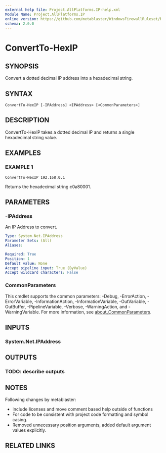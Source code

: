 ```yaml
---
external help file: Project.AllPlatforms.IP-help.xml
Module Name: Project.AllPlatforms.IP
online version: https://github.com/metablaster/WindowsFirewallRuleset/blob/develop/Modules/Project.AllPlatforms.IP/Help/en-US/ConvertTo-HexIP.md
schema: 2.0.0
---
```


# ConvertTo-HexIP

## SYNOPSIS
Convert a dotted decimal IP address into a hexadecimal string.

## SYNTAX

```
ConvertTo-HexIP [-IPAddress] <IPAddress> [<CommonParameters>]
```

## DESCRIPTION
ConvertTo-HexIP takes a dotted decimal IP and returns a single hexadecimal string value.

## EXAMPLES

### EXAMPLE 1
```
ConvertTo-HexIP 192.168.0.1
```

Returns the hexadecimal string c0a80001.

## PARAMETERS

### -IPAddress
An IP Address to convert.

```yaml
Type: System.Net.IPAddress
Parameter Sets: (All)
Aliases:

Required: True
Position: 1
Default value: None
Accept pipeline input: True (ByValue)
Accept wildcard characters: False
```

### CommonParameters
This cmdlet supports the common parameters: -Debug, -ErrorAction, -ErrorVariable, -InformationAction, -InformationVariable, -OutVariable, -OutBuffer, -PipelineVariable, -Verbose, -WarningAction, and -WarningVariable. For more information, see [about_CommonParameters](http://go.microsoft.com/fwlink/?LinkID=113216).

## INPUTS

### System.Net.IPAddress
## OUTPUTS

### TODO: describe outputs
## NOTES
Following changes by metablaster:
- Include licenses and move comment based help outside of functions
- For code to be consistent with project code formatting and symbol casing.
- Removed unnecessary position arguments, added default argument values explicitly.

## RELATED LINKS
